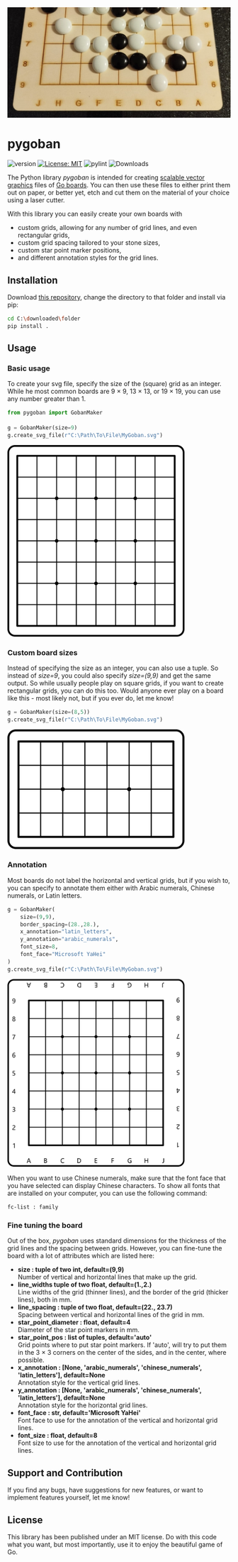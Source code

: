 <img src="./img/pygoban_header.jpg"/>

# pygoban

![version](https://img.shields.io/badge/version-0.1.0-orange)
[![License: MIT](https://img.shields.io/badge/License-MIT-yellow.svg)](https://github.com/StefanHauer/pygoban/LICENSE.txt)
![pylint](https://github.com/StefanHauer/pygoban/actions/workflows/pylint.yml/badge.svg)
![Downloads](https://img.shields.io/github/downloads/StefanHauer/pygoban/total)

The Python library *pygoban* is intended for creating [scalable vector graphics](https://en.wikipedia.org/wiki/SVG) files of [Go boards](https://en.wikipedia.org/wiki/Go_(game)). You can then use these files to either print them out on paper, or better yet, etch and cut them on the material of your choice using a laser cutter.

With this library you can easily create your own boards with
* custom grids, allowing for any number of grid lines, and even rectangular grids,
* custom grid spacing tailored to your stone sizes,
* custom star point marker positions,
* and different annotation styles for the grid lines.

## Installation

Download [this repository](https://pip.pypa.io/en/stable/), change the directory to that folder and install via pip:

```bash
cd C:\downloaded\folder
pip install .
```

## Usage


### Basic usage

To create your svg file, specify the size of the (square) grid as an integer. While he most common boards are 9 $\times$ 9, 13 $\times$ 13, or 19 $\times$ 19, you can use any number greater than 1.

```python
from pygoban import GobanMaker

g = GobanMaker(size=9)
g.create_svg_file(r"C:\Path\To\File\MyGoban.svg")
```

<img src="./docs/img/goban_9x9.svg" width="400"
    title="Example of a 9 times 9 grid."
/>

### Custom board sizes

Instead of specifying the size as an integer, you can also use a tuple. So instead of *size=9*, you could also specify *size=(9,9)* and get the same output. So while usually people play on square grids, if you want to create rectangular grids, you can do this too. Would anyone ever play on a board like this - most likely not, but if you ever do, let me know!

```python
g = GobanMaker(size=(8,5))
g.create_svg_file(r"C:\Path\To\File\MyGoban.svg")
```

<img src="./docs/img/goban_8x5.svg" width="400"
    title="Example of a 8 times 5 grid."
/>

### Annotation

Most boards do not label the horizontal and vertical grids, but if you wish to, you can specify to annotate them either with Arabic numerals, Chinese numerals, or Latin letters.

```python
g = GobanMaker(
    size=(9,9),
    border_spacing=(28.,28.),
    x_annotation="latin_letters",
    y_annotation="arabic_numerals",
    font_size=8,
    font_face="Microsoft YaHei"
)
g.create_svg_file(r"C:\Path\To\File\MyGoban.svg")
```

<img src="./docs/img/goban_9x9_annotated.svg" width="400"
    title="Example of a 9 times 9 grid."
/>

When you want to use Chinese numerals, make sure that the font face that you have selected can display Chinese characters. To show all fonts that are installed on your computer, you can use the following command:

```bash
fc-list : family
```

### Fine tuning the board

Out of the box, *pygoban* uses standard dimensions for the thickness of the grid lines and the spacing between grids. However, you can fine-tune the board with a lot of attributes which are listed here:

* **size : tuple of two int, default=(9,9)**<br>
    Number of vertical and horizontal lines that make up the grid.
* **line_widths tuple of two float, default=(1.,2.)**<br>
    Line widths of the grid (thinner lines), and the border of the grid (thicker lines), both in mm.
* **line_spacing : tuple of two float, default=(22., 23.7)**<br>
    Spacing between vertical and horizontal lines of the grid in mm.
* **star_point_diameter : float, default=4**<br>
    Diameter of the star point markers in mm.
* **star_point_pos : list of tuples, default='auto'**<br>
    Grid points where to put star point markers. If 'auto', will try to put them in the 3 $\times$ 3 corners
    on the center of the sides, and in the center, where possible.
* **x_annotation : [None, 'arabic_numerals', 'chinese_numerals', 'latin_letters'], default=None**<br>
    Annotation style for the vertical grid lines.
* **y_annotation : [None, 'arabic_numerals', 'chinese_numerals', 'latin_letters'], default=None**<br>
    Annotation style for the horizontal grid lines.
* **font_face : str, default='Microsoft YaHei'**<br>
    Font face to use for the annotation of the vertical and horizontal grid lines.
* **font_size : float, default=8**<br>
    Font size to use for the annotation of the vertical and horizontal grid lines.

## Support and Contribution

If you find any bugs, have suggestions for new features, or want to implement features yourself, let me know!

## License

This library has been published under an MIT license. Do with this code what you want, but most importantly, use it to enjoy the beautiful game of Go.
